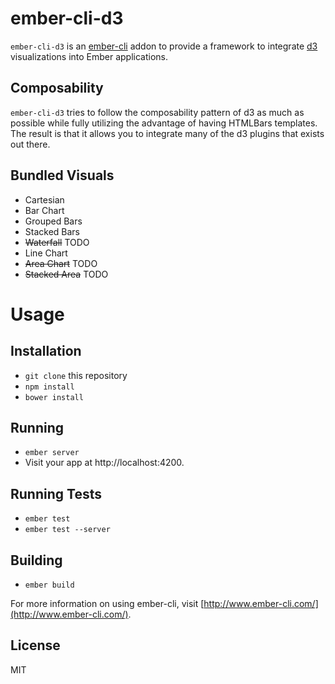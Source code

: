 # ember-cli-d3

`ember-cli-d3` is an [ember-cli](http://www.ember-cli.com/) addon to provide a framework
to integrate [d3](http://d3js.org) visualizations into Ember applications.

## Composability

`ember-cli-d3` tries to follow the composability pattern of d3 as much as possible while
fully utilizing the advantage of having HTMLBars templates. The result is that it allows
you to integrate many of the d3 plugins that exists out there.

## Bundled Visuals

* Cartesian
 * Bar Chart
  * Grouped Bars
  * Stacked Bars
  * ~~Waterfall~~ TODO
 * Line Chart
  * ~~Area Chart~~ TODO
  * ~~Stacked Area~~ TODO

# Usage

## Installation

* `git clone` this repository
* `npm install`
* `bower install`

## Running

* `ember server`
* Visit your app at http://localhost:4200.

## Running Tests

* `ember test`
* `ember test --server`

## Building

* `ember build`

For more information on using ember-cli, visit [http://www.ember-cli.com/](http://www.ember-cli.com/).

## License

MIT
